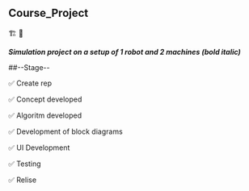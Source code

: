 ## Course_Project

:building_construction: :wrench:

___Simulation project on a setup of 1 robot and 2 machines (bold italic)___

##--Stage--	 

:white_check_mark: Create rep   

:white_check_mark: Concept developed

:white_check_mark: Algoritm developed  
 
:white_check_mark: Development of block diagrams

:white_check_mark: UI Development
 
:white_check_mark: Testing

:white_check_mark: Relise


